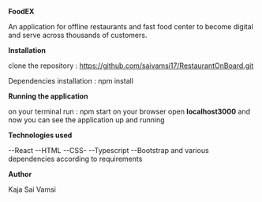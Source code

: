 

**FoodEX**

  An application for offline restaurants and fast food center to become digital and serve across thousands of customers.

**Installation**

clone the repository : https://github.com/saivamsi17/RestaurantOnBoard.git

Dependencies installation : npm install

**Running the application**

on your terminal run : npm start
on your browser open **localhost3000** and now you can see the application up and running

**Technologies used**

--React
--HTML
--CSS-
--Typescript
--Bootstrap
and various dependencies according to requirements

**Author**

Kaja Sai Vamsi
